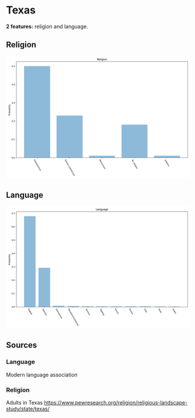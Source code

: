 # Texas
**2 features:** religion and language.

## Religion

![Religion](img/religion.png)

## Language

![Language](img/language.png)

## Sources

### Language

Modern language association

### Religion

Adults in Texas https://www.pewresearch.org/religion/religious-landscape-study/state/texas/